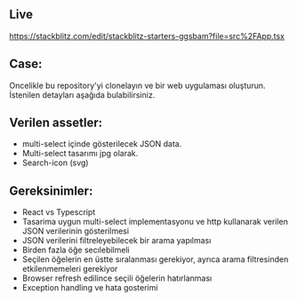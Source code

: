 ## Live
https://stackblitz.com/edit/stackblitz-starters-ggsbam?file=src%2FApp.tsx

## Case:
Oncelikle bu repository'yi clonelayın ve bir web uygulaması oluşturun. İstenilen detayları aşağıda bulabilirsiniz.

## Verilen assetler:
* multi-select içinde gösterilecek JSON data.
* Multi-select tasarımı jpg olarak.
* Search-icon (svg)

## Gereksinimler:
* React vs Typescript
* Tasarima uygun multi-select implementasyonu ve http kullanarak verilen JSON verilerinin gösterilmesi
* JSON verilerini filtreleyebilecek bir arama yapılması
* Birden fazla öğe secılebilmeli
* Seçilen öğelerin en üstte sıralanması gerekiyor, ayrıca arama filtresinden etkilenmemeleri gerekiyor
* Browser refresh edilince seçili öğelerin hatırlanması
* Exception handling ve hata gosterimi
